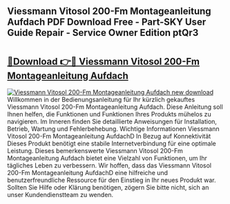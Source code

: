 ## Viessmann Vitosol 200-Fm Montageanleitung Aufdach PDF Download Free - Part-SKY User Guide Repair - Service Owner Edition ptQr3

# <h2><a href="http://df6m2ib.blite.top/?on=Viessmann+Vitosol+200-Fm+Montageanleitung+Aufdach">🔗Download 👉🔴 Viessmann Vitosol 200-Fm Montageanleitung Aufdach</a></h2>

[![Viessmann Vitosol 200-Fm Montageanleitung Aufdach new download](https://i.imgur.com/lujVjoI.png)](http://df6m2ib.blite.top/?on=Viessmann+Vitosol+200-Fm+Montageanleitung+Aufdach)
Willkommen in der Bedienungsanleitung für Ihr kürzlich gekauftes Viessmann Vitosol 200-Fm Montageanleitung Aufdach. Diese Anleitung soll Ihnen helfen, die Funktionen und Funktionen Ihres Produkts mühelos zu navigieren. Im Inneren finden Sie detaillierte Anweisungen für Installation, Betrieb, Wartung und Fehlerbehebung. Wichtige Informationen Viessmann Vitosol 200-Fm Montageanleitung AufdachD In Bezug auf Konnektivität Dieses Produkt benötigt eine stabile Internetverbindung für eine optimale Leistung. Dieses bemerkenswerte Viessmann Vitosol 200-Fm Montageanleitung Aufdach bietet eine Vielzahl von Funktionen, um Ihr tägliches Leben zu verbessern. Wir hoffen, dass das Viessmann Vitosol 200-Fm Montageanleitung AufdachD eine hilfreiche und benutzerfreundliche Ressource für den Einstieg in Ihr neues Produkt war. Sollten Sie Hilfe oder Klärung benötigen, zögern Sie bitte nicht, sich an unser Kundendienstteam zu wenden.
